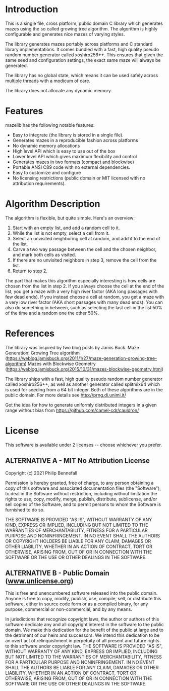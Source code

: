 # Introduction
This is a single file, cross platform, public domain C library which generates mazes using the so called growing tree algorithm.
The algorithm is highly configurable and generates nice mazes of varying styles.


The library generates mazes portably across platforms and C standard library implementations.
It comes bundled with a fast, high quality pseudo random number generator called xoshiro256++.
This ensures that given the same seed and configuration settings, the exact same maze will always be generated.


The library has no global state, which means it can be used safely across multiple threads with a modicum of care.


The library does not allocate any dynamic memory.


# Features
mazelib has the following notable features:
* Easy to integrate (the library is stored in a single file).
* Generates mazes in a reproducible fashion across platforms
* No dynamic memory allocations
* High level API which is easy to use out of the box
* Lower level API which gives maximum flexibility and control
* Generates mazes in two formats (compact and blockwise)
* Portable ANSI C89 code with no external dependencies.
* Easy to customize and configure
* No licensing restrictions (public domain or MIT licensed with no attribution requirements).

# Algorithm Description
The algorithm is flexible, but quite simple. Here's an overview:
1. Start with an empty list, and add a random cell to it.
2. While the list is not empty, select a cell from it.
3. Select an unvisited neighboring cell at random, and add it to the end of the list.
4. Carve a two way passage between the cell and the chosen neighbor, and mark both cells as visited.
5. If there are no unvisited neighbors in step 3, remove the cell from the list.
6. Return to step 2.


The part that makes this algorithm especially interesting is how cells are chosen from the list in step 2.
If you always choose the cell at the end of the list, you get a maze with a very high river factor (AKA long passages with few dead ends).
If you instead choose a cell at random, you get a maze with a very low river factor (AKA short passages with many dead ends).
You can also do something in between, such as selecting the last cell in the list 50% of the time and a random one the other 50%.


# References
The library was inspired by two blog posts by Jamis Buck.
Maze Generation: Growing Tree algorithm (https://weblog.jamisbuck.org/2011/1/27/maze-generation-growing-tree-algorithm)
Mazes with Blockwise Geometry (https://weblog.jamisbuck.org/2015/10/31/mazes-blockwise-geometry.html)

The library ships with a fast, high quality pseudo random number generator called xoshiro256++, as well as another generator called splitmix64 which is used for seeding from a 64 bit integer.
Both of these algorithms are in the public domain.
For more details see http://prng.di.unimi.it/

Got the idea for how to generate uniformly distributed integers in a given range without bias from https://github.com/camel-cdr/cauldron/


# License
This software is available under 2 licenses -- choose whichever you prefer.

## ALTERNATIVE A - MIT No Attribution License
Copyright (c) 2021 Philip Bennefall

Permission is hereby granted, free of charge, to any person obtaining a copy of
this software and associated documentation files (the "Software"), to deal in
the Software without restriction, including without limitation the rights to
use, copy, modify, merge, publish, distribute, sublicense, and/or sell copies
of the Software, and to permit persons to whom the Software is furnished to do
so.


THE SOFTWARE IS PROVIDED "AS IS", WITHOUT WARRANTY OF ANY KIND, EXPRESS OR
IMPLIED, INCLUDING BUT NOT LIMITED TO THE WARRANTIES OF MERCHANTABILITY,
FITNESS FOR A PARTICULAR PURPOSE AND NONINFRINGEMENT. IN NO EVENT SHALL THE
AUTHORS OR COPYRIGHT HOLDERS BE LIABLE FOR ANY CLAIM, DAMAGES OR OTHER
LIABILITY, WHETHER IN AN ACTION OF CONTRACT, TORT OR OTHERWISE, ARISING FROM,
OUT OF OR IN CONNECTION WITH THE SOFTWARE OR THE USE OR OTHER DEALINGS IN THE
SOFTWARE.

## ALTERNATIVE B - Public Domain (www.unlicense.org)
This is free and unencumbered software released into the public domain.
Anyone is free to copy, modify, publish, use, compile, sell, or distribute this
software, either in source code form or as a compiled binary, for any purpose,
commercial or non-commercial, and by any means.


In jurisdictions that recognize copyright laws, the author or authors of this
software dedicate any and all copyright interest in the software to the public
domain. We make this dedication for the benefit of the public at large and to
the detriment of our heirs and successors. We intend this dedication to be an
overt act of relinquishment in perpetuity of all present and future rights to
this software under copyright law.
THE SOFTWARE IS PROVIDED "AS IS", WITHOUT WARRANTY OF ANY KIND, EXPRESS OR
IMPLIED, INCLUDING BUT NOT LIMITED TO THE WARRANTIES OF MERCHANTABILITY,
FITNESS FOR A PARTICULAR PURPOSE AND NONINFRINGEMENT. IN NO EVENT SHALL THE
AUTHORS BE LIABLE FOR ANY CLAIM, DAMAGES OR OTHER LIABILITY, WHETHER IN AN
ACTION OF CONTRACT, TORT OR OTHERWISE, ARISING FROM, OUT OF OR IN CONNECTION
WITH THE SOFTWARE OR THE USE OR OTHER DEALINGS IN THE SOFTWARE.
